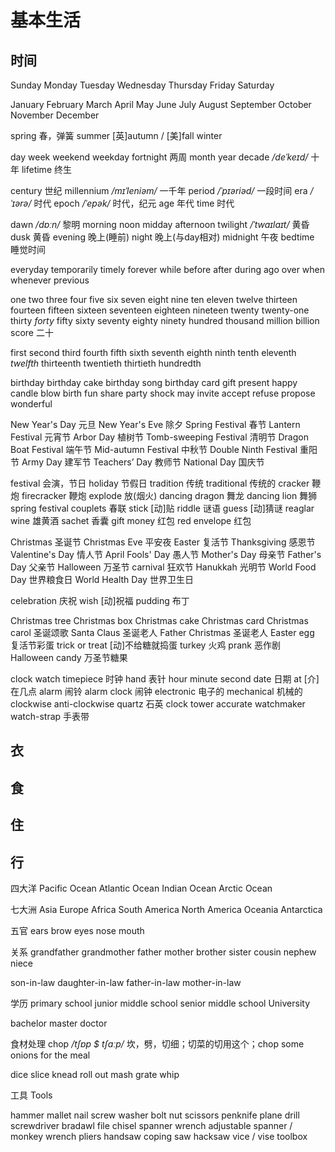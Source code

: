 # 基本生活




## 时间

Sunday  Monday  Tuesday  Wednesday  Thursday  Friday  Saturday

January  February  March  April  May  June  July  August  September  October  November  December

spring 春，弹簧  summer  [英]autumn / [美]fall  winter

day  week  weekend  weekday  fortnight 两周  month  year  decade _/deˈkeɪd/_ 十年  lifetime 终生

century 世纪  millennium _/mɪˈleniəm/_ 一千年  period _/ˈpɪəriəd/_ 一段时间  era _/ˈɪərə/_ 时代  epoch _/ˈepək/_ 时代，纪元  age 年代  time 时代

dawn _/dɒːn/_ 黎明  morning  noon  midday  afternoon  twilight _/ˈtwaɪlaɪt/_ 黄昏  dusk 黄昏  evening 晚上(睡前)  night 晚上(与day相对)  midnight 午夜  bedtime 睡觉时间

everyday  temporarily  timely  forever  while  before  after  during  ago  over  when  whenever  previous

one two three four five six seven eight nine ten eleven twelve thirteen fourteen fifteen sixteen seventeen eighteen  nineteen  twenty  twenty-one  thirty  _forty_  fifty  sixty  seventy  eighty  ninety  hundred  thousand  million  billion  score 二十

first  second  third  fourth  fifth  sixth  seventh  eighth  ninth  tenth  eleventh  _twelfth_  thirteenth  twentieth  thirtieth  hundredth

birthday  birthday cake  birthday song  birthday card  gift  present  happy  candle  blow  birth  fun  share  party  shock  may  invite  accept  refuse  propose  wonderful

New Year's Day 元旦  New Year's Eve 除夕  Spring Festival 春节  Lantern Festival 元宵节  Arbor Day 植树节  Tomb-sweeping Festival 清明节  Dragon Boat Festival 端午节  Mid-autumn Festival 中秋节  Double Ninth Festival 重阳节  Army Day 建军节  Teachers’ Day 教师节  National Day 国庆节

festival 会演，节日  holiday 节假日  tradition 传统  traditional 传统的  cracker 鞭炮  firecracker 鞭炮  explode 放(烟火)  dancing dragon 舞龙  dancing lion 舞狮  spring festival couplets 春联  stick [动]贴  riddle 谜语  guess [动]猜谜  reaglar wine 雄黄酒  sachet 香囊  gift money 红包  red envelope 红包

Christmas 圣诞节  Christmas Eve 平安夜  Easter 复活节  Thanksgiving 感恩节  Valentine's Day 情人节  April Fools' Day 愚人节  Mother's Day 母亲节  Father's Day 父亲节  Halloween 万圣节  carnival 狂欢节  Hanukkah 光明节  World Food Day 世界粮食日  World Health Day 世界卫生日

celebration 庆祝  wish [动]祝福  pudding 布丁  

Christmas tree  Christmas box  Christmas cake  Christmas card  Christmas carol 圣诞颂歌  Santa Claus 圣诞老人  Father Christmas 圣诞老人  Easter egg 复活节彩蛋  trick or treat [动]不给糖就捣蛋  turkey 火鸡  prank 恶作剧  Halloween candy 万圣节糖果

clock  watch  timepiece 时钟  hand 表针  hour  minute  second  date 日期  at [介]在几点  alarm 闹铃  alarm clock 闹钟  electronic 电子的  mechanical 机械的  clockwise  anti-clockwise  quartz 石英  clock tower  accurate  watchmaker  watch-strap 手表带



## 衣


## 食


## 住


## 行






四大洋 Pacific Ocean  Atlantic Ocean  Indian Ocean  Arctic Ocean

七大洲 Asia  Europe  Africa  South America  North America  Oceania  Antarctica


五官 ears  brow  eyes  nose  mouth

关系 grandfather  grandmother  father  mother  brother  sister  cousin  nephew  niece

son-in-law  daughter-in-law  father-in-law  mother-in-law

学历 primary school  junior middle school  senior middle school  University

bachelor  master  doctor


食材处理
chop _/tʃɒp $ tʃɑːp/_  坎，劈，切细；切菜的切用这个；chop some onions for the meal

dice  slice  knead  roll out  mash  grate  whip 



工具 Tools

hammer  mallet  nail  screw  washer  bolt  nut  scissors  penknife
plane  drill  screwdriver  bradawl  file  chisel  spanner wrench  adjustable spanner / monkey wrench  pliers
handsaw  coping saw  hacksaw  vice / vise  toolbox

